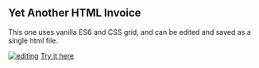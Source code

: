 ## Yet Another HTML Invoice
This one uses vanilla ES6 and CSS grid, and can be edited and saved as a single html file.

[![editing](https://jleopore.github.io/Portable-Invoice/screenshots/edit.png "Click to edit!")](https://jleopore.github.io/Portable-Invoice/Portable-Invoice.html)
[Try it here](https://jleopore.github.io/Portable-Invoice/Portable-Invoice.html)

